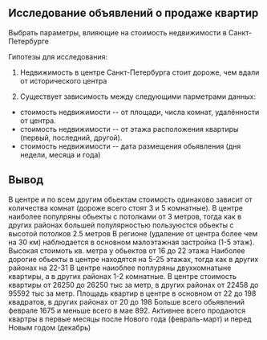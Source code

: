 ## Исследование объявлений о продаже квартир

Выбрать параметры, влияющие на стоимость недвижимости в Санкт-Петербурге

Гипотезы для исследования:

1. Недвижимость в центре Санкт-Петербурга стоит дороже, чем вдали от исторического центра


2. Существует зависимость между следующими парметрами данных: 


- стоимость недвижимости -- от площади, числа комнат, удалённости от центра. 
- стоимость недвижимости --  от этажа расположения квартиры (первый, последний, другой).
- стоимость недвижимости -- дата размещения обьявления (дня недели, месяца и года)
## Вывод
В центре и по всем другим обьектам стоимость одинаково зависит от количества комнат (дороже всего стоят 3 и 5 комнатные).
В центре наиболее популряны обьекты с потолками от 3 метров, тогда как в других районах большей популярностью пользуюстся обьекты с высотой потолков 2.5 метров
В регионе (удаление от центра более чем на 30 км) наблюдается в основном малоэтажная застройка (1-5 этаж). Высокая стоимоть кв. метра у обьектов от 16 до 22 этажа
Наиболее дорогие обьекты в центре находятся на 5-25 этажах, тогда как в других районах на 22-31
В центре наиоблее поплуряны двухкомнатыне квартиры, а в других районах 1-2 комнатные.
В центре стоимость квартиры от 26250 до 26250 тыс за метр, в других районах от 22458 до 95592 тыс за метр.
Площадь квартир в центре в основном от 22 до 198 квадратов, в других районах от 20 до 198
Больше всего обьявлений феврале 1675 и меньше всего в мае 892. Активнее всего продаются квартры в первые месяцы после Нового года (февраль-март) и перед Новым годом (декабрь)
